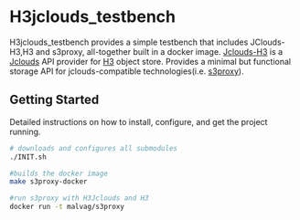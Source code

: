# H3jclouds_testbench
H3jclouds_testbench provides a simple testbench that includes JClouds-H3,H3 and s3proxy, all-together built in a docker image. 
[Jclouds-H3](https://github.com/malvag/Jclouds-H3) is a [Jclouds](https://github.com/apache/jclouds) API provider for [H3](https://github.com/CARV-ICS-FORTH/H3/) object store.
Provides a minimal but functional storage API for jclouds-compatible technologies(i.e. [s3proxy](https://github.com/gaul/s3proxy)). 

## Getting Started
Detailed instructions on how to install, configure, and get the project running.
```bash
# downloads and configures all submodules
./INIT.sh

#builds the docker image
make s3proxy-docker

#run s3proxy with H3Jclouds and H3
docker run -t malvag/s3proxy
```
